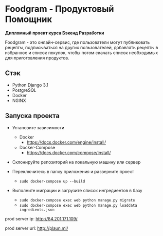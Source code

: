 # Foodgram - Продуктовый Помощник
**Дипломный проект курса Бэкенд Разработки**

Foodgram - это онлайн-сервис, где пользователи могут публиковать рецепты, 
подписываться на других пользователей, добавлять рецепты в избранное и
список покупок, чтобы потом скачать список необходимых для приготовления
продуктов.

## Стэк
* Python Django 3.1
* PostgreSQL
* Docker
* NGINX 

## Запуска проекта
* Установите зависимости 
    * Docker 
        * https://docs.docker.com/engine/install/
    * Docker-Compose
        * https://docs.docker.com/compose/install/

* Склонируйте репозиторий на локальную машину или сервер

* Переключитесь в папку приложения и разверните проект
    * ```sudo docker-compose up --build```

* Выполните миграции и загрузите список ингредиентов в базу
    * ```sudo docker-compose exec web python manage.py migrate```
    * ```sudo docker-compose exec web python manage.py loaddata ingredients.json```


prod server ip: http://84.201.171.109/

prod server url: http://plaun.ml/